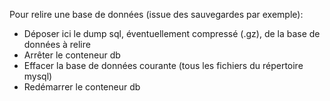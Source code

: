 Pour relire une base de données (issue des sauvegardes par exemple):

- Déposer ici le dump sql, éventuellement compressé (.gz), de la base de données à relire
- Arrêter le conteneur db
- Effacer la base de données courante (tous les fichiers du répertoire mysql)
- Redémarrer le conteneur db

